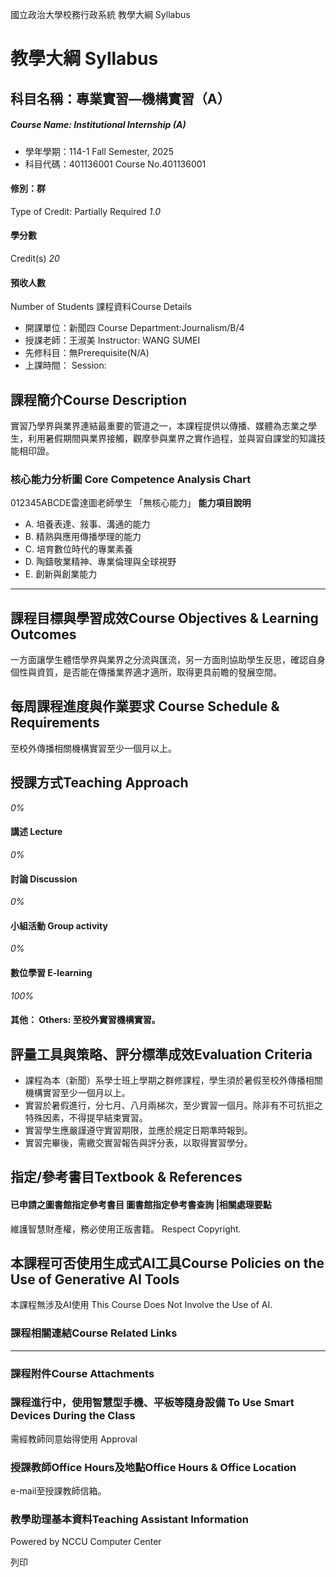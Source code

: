 國立政治大學校務行政系統 教學大綱 Syllabus
# 教學大綱 Syllabus
##  科目名稱：專業實習—機構實習（A）
#####  Course Name: Institutional Internship (A)
  * 學年學期：114-1 Fall Semester, 2025 
  * 科目代碼：401136001 Course No.401136001


#### 修別：群
Type of Credit: Partially Required 
_1.0_
#### 學分數
Credit(s)
_20_
#### 預收人數
Number of Students
課程資料Course Details
  * 開課單位：新聞四 Course Department:Journalism/B/4 
  * 授課老師：王淑美 Instructor: WANG SUMEI 
  * 先修科目：無Prerequisite(N/A)
  * 上課時間： Session: 


##  課程簡介Course Description
實習乃學界與業界連結最重要的管道之一，本課程提供以傳播、媒體為志業之學生，利用暑假期間與業界接觸，觀摩參與業界之實作過程，並與習自課堂的知識技能相印證。
###  核心能力分析圖 Core Competence Analysis Chart
012345ABCDE雷達圖老師學生
「無核心能力」 
**能力項目說明**
  * A. 培養表達、敍事、溝通的能力
  * B. 精熟與應用傳播學理的能力
  * C. 培育數位時代的專業素養
  * D. 陶鑄敬業精神、專業倫理與全球視野
  * E. 創新與創業能力


* * *
##  課程目標與學習成效Course Objectives & Learning Outcomes 
一方面讓學生體悟學界與業界之分流與匯流，另一方面則協助學生反思，確認自身個性與資質，是否能在傳播業界適才適所，取得更具前瞻的發展空間。
##  每周課程進度與作業要求 Course Schedule & Requirements
至校外傳播相關機構實習至少一個月以上。
##  授課方式Teaching Approach
_0%_
####  講述 Lecture
_0%_
####  討論 Discussion
_0%_
####  小組活動 Group activity
_0%_
####  數位學習 E-learning
_100%_
####  其他： Others: 至校外實習機構實習。 
##  評量工具與策略、評分標準成效Evaluation Criteria
  * 課程為本（新聞）系學士班上學期之群修課程，學生須於暑假至校外傳播相關機構實習至少一個月以上。
  * 實習於暑假進行，分七月、八月兩梯次，至少實習一個月。除非有不可抗拒之特殊因素，不得提早結束實習。
  * 實習學生應嚴謹遵守實習期限，並應於規定日期準時報到。
  * 實習完畢後，需繳交實習報告與評分表，以取得實習學分。


##  指定/參考書目Textbook & References
####  已申請之圖書館指定參考書目  圖書館指定參考書查詢 |相關處理要點
維護智慧財產權，務必使用正版書籍。 Respect Copyright.
##  本課程可否使用生成式AI工具Course Policies on the Use of Generative AI Tools
本課程無涉及AI使用 This Course Does Not Involve the Use of AI.
###  課程相關連結Course Related Links
* * *
###  課程附件Course Attachments
###  課程進行中，使用智慧型手機、平板等隨身設備 To Use Smart Devices During the Class
需經教師同意始得使用  Approval
###  授課教師Office Hours及地點Office Hours & Office Location
e-mail至授課教師信箱。
###  教學助理基本資料Teaching Assistant Information
Powered by NCCU Computer Center
  
列印
